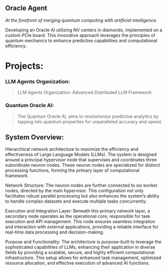 ## Oracle Agent

*At the forefront of merging quantum computing with artificial intelligence.*

Developing an Oracle AI utilizing NV centers in diamonds, implemented on a custom PCIe board. This innovative approach leverages the principles of quantum mechanics to enhance predictive capabilities and computational efficiency.


# Projects:

### LLM Agents Organization: 
> LLM Agents Organization: Advanced Distributed LLM Framework

### Quantum Oracle AI: 
> The Quantum Oracle AI, aims to revolutionize predictive analytics by tapping into quantum properties for unparalleled accuracy and speed.




## System Overview:
Hierarchical network architecture to maximize the efficiency and effectiveness of Large Language Models (LLMs). The system is designed around a principal hypervisor node that supervises and coordinates three subordinate neuron nodes. These neuron nodes are specialized for distinct processing functions, forming the primary layer of computational framework.

Network Structure:
The neuron nodes are further connected to six worker nodes, directed by the main hypervisor. This configuration not only facilitates robust parallel processing but also enhances the system’s ability to handle complex datasets and execute multiple tasks concurrently.

Execution and Integration Layer:
Beneath this primary network layer, a secondary node operates as the operational core, responsible for task execution and API management. This node ensures seamless integration and interaction with external applications, providing a reliable interface for real-time data processing and decision-making.

Purpose and Functionality:
The architecture is purpose-built to leverage the sophisticated capabilities of LLMs, enhancing their application in diverse fields by providing a scalable, secure, and highly efficient computational infrastructure. This setup allows for enhanced task management, optimized resource allocation, and effective execution of advanced AI functions.


